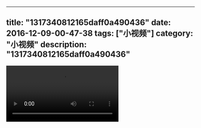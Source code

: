 
---
title: "1317340812165daff0a490436"
date: 2016-12-09-00-47-38
tags: ["小视频"]
category: "小视频"
description: "1317340812165daff0a490436"
---
<video src="http://ohtsqip0g.bkt.clouddn.com/1317340812165daff0a490436.mp4" controls="controls"></video>
